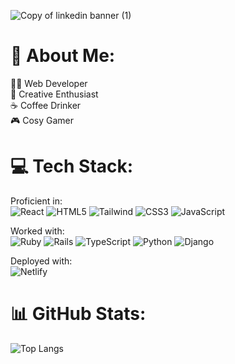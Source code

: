 ![Copy of linkedin banner (1)](https://github.com/KayeDante89/KayeDante89/assets/113986033/7bed2783-0a7b-4352-823b-d7198d0fc28a)

# 💫 About Me:
👩‍💻 Web Developer<br>🎨 Creative Enthusiast<br>☕️ Coffee Drinker<br>🎮 Cosy Gamer


# 💻 Tech Stack:
Proficient in:<br>
![React](https://img.shields.io/badge/react-%2320232a.svg?style=for-the-badge&logo=react&logoColor=%2361DAFB) ![HTML5](https://img.shields.io/badge/html5-%23E34F26.svg?style=for-the-badge&logo=html5&logoColor=white) ![Tailwind](https://img.shields.io/badge/tailwind_css-blue?style=for-the-badge) ![CSS3](https://img.shields.io/badge/css3-%231572B6.svg?style=for-the-badge&logo=css3&logoColor=white) ![JavaScript](https://img.shields.io/badge/javascript-%23323330.svg?style=for-the-badge&logo=javascript&logoColor=%23F7DF1E)

Worked with:<br>
![Ruby](https://img.shields.io/badge/ruby-%23CC342D.svg?style=for-the-badge&logo=ruby&logoColor=white) ![Rails](https://img.shields.io/badge/rails-%23CC0000.svg?style=for-the-badge&logo=ruby-on-rails&logoColor=white) ![TypeScript](https://img.shields.io/badge/typescript-%23007ACC.svg?style=for-the-badge&logo=typescript&logoColor=white) ![Python](https://img.shields.io/badge/python-3670A0?style=for-the-badge&logo=python&logoColor=ffdd54) ![Django](https://img.shields.io/badge/django-%23092E20.svg?style=for-the-badge&logo=django&logoColor=white)

Deployed with:<br>
![Netlify](https://img.shields.io/badge/netlify-%23000000.svg?style=for-the-badge&logo=netlify&logoColor=#00C7B7)

# 📊 GitHub Stats:
![Top Langs](https://github-readme-stats.vercel.app/api/top-langs/?username=KayeDante89&layout=compact&theme=transparent&card_width=1100)

<!-- Proudly created with GPRM ( https://gprm.itsvg.in ) -->



